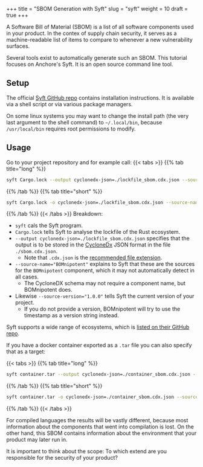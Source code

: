 +++
title = "SBOM Generation with Syft"
slug = "syft"
weight = 10
draft = true
+++

A Software Bill of Material (SBOM) is a list of all software components used in your product. In the contex of supply chain security, it serves as a machine-readable list of items to compare to whenever a new vulnerability surfaces.

Several tools exist to automatically generate such an SBOM. This tutorial focuses on Anchore's Syft. It is an open source command line tool.

## Setup

The official [Syft GitHub repo](https://github.com/anchore/syft?tab=readme-ov-file#installation) contains installation instructions. It is available via a shell script or via various package managers.

On some linux systems you may want to change the install path (the very last argument to the shell command) to `~/.local/bin`, because `/usr/local/bin` requires root permissions to modify.

## Usage

Go to your project repository and for example call:
{{< tabs >}}
{{% tab title="long" %}}
```bash
syft Cargo.lock --output cyclonedx-json=./lockfile_sbom.cdx.json --source-name="BOMnipotent" --source-version="1.0.0"
```
{{% /tab %}}
{{% tab title="short" %}}
```bash
syft Cargo.lock -o cyclonedx-json=./lockfile_sbom.cdx.json --source-name="BOMnipotent" --source-version="1.0.0"
```
{{% /tab %}}
{{< /tabs >}}
Breakdown:
- `syft` cals the Syft program.
- `Cargo.lock` tells Syft to analyse the lockfile of the Rust ecosystem.
- `--output cyclonedx-json=./lockfile_sbom.cdx.json` specifies that the output is to be stored in the [CycloneDx](https://cyclonedx.org/) JSON format  in the file `./sbom.cdx.json`.
  - Note that `.cdx.json` is the [recommended file extension](https://cyclonedx.org/specification/overview/#recognized-file-patterns).
- `--source-name="BOMnipotent"` explains to Syft that these are the sources for the `BOMnipotent` component, which it may not automatically detect in all cases.
  - The CycloneDX schema may not require a component name, but BOMnipotent does.
- Likewise `--source-version="1.0.0"` tells Syft the current version of your project.
  - If you do not provide a version, BOMnipotent will try to use the timestamp as a version string instead.

Syft supports a wide range of ecosystems, which is [listed on their GitHub repo](https://github.com/anchore/syft?tab=readme-ov-file#supported-ecosystems).

If you have a docker container exported as a `.tar` file you can also specify that as a target:

{{< tabs >}}
{{% tab title="long" %}}
```bash
syft container.tar --output cyclonedx-json=./container_sbom.cdx.json --source-name="BOMnipotent Container" --source-version=1.2.3
```
{{% /tab %}}
{{% tab title="short" %}}
```bash
syft container.tar -o cyclonedx-json=./container_sbom.cdx.json --source-name="BOMnipotent Container" --source-version=1.2.3
```
{{% /tab %}}
{{< /tabs >}}


For compiled languages the results will be vastly different, because most information about the components that went into compilation is lost. On the other hand, this SBOM contains information about the environment that your product may later run in.

It is important to think about the scope: To which extend are you responsible for the security of your product?
